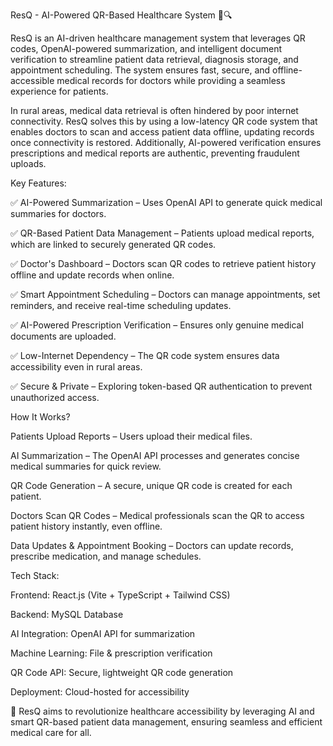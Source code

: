 ResQ - AI-Powered QR-Based Healthcare System 🏥🔍

ResQ is an AI-driven healthcare management system that leverages QR codes, OpenAI-powered summarization, and intelligent document verification to streamline patient data retrieval, diagnosis storage, and appointment scheduling. The system ensures fast, secure, and offline-accessible medical records for doctors while providing a seamless experience for patients.

In rural areas, medical data retrieval is often hindered by poor internet connectivity. ResQ solves this by using a low-latency QR code system that enables doctors to scan and access patient data offline, updating records once connectivity is restored. Additionally, AI-powered verification ensures prescriptions and medical reports are authentic, preventing fraudulent uploads.

Key Features:

✅ AI-Powered Summarization – Uses OpenAI API to generate quick medical summaries for doctors.

✅ QR-Based Patient Data Management – Patients upload medical reports, which are linked to securely generated QR codes.

✅ Doctor's Dashboard – Doctors scan QR codes to retrieve patient history offline and update records when online.

✅ Smart Appointment Scheduling – Doctors can manage appointments, set reminders, and receive real-time scheduling updates.

✅ AI-Powered Prescription Verification – Ensures only genuine medical documents are uploaded.

✅ Low-Internet Dependency – The QR code system ensures data accessibility even in rural areas.

✅ Secure & Private – Exploring token-based QR authentication to prevent unauthorized access.

How It Works?

Patients Upload Reports – Users upload their medical files.

AI Summarization – The OpenAI API processes and generates concise medical summaries for quick review.

QR Code Generation – A secure, unique QR code is created for each patient.

Doctors Scan QR Codes – Medical professionals scan the QR to access patient history instantly, even offline.

Data Updates & Appointment Booking – Doctors can update records, prescribe medication, and manage schedules.

Tech Stack:

Frontend: React.js (Vite + TypeScript + Tailwind CSS)

Backend: MySQL Database

AI Integration: OpenAI API for summarization

Machine Learning: File & prescription verification

QR Code API: Secure, lightweight QR code generation

Deployment: Cloud-hosted for accessibility

🚀 ResQ aims to revolutionize healthcare accessibility by leveraging AI and smart QR-based patient data management, ensuring seamless and efficient medical care for all.
